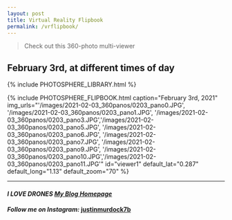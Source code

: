 ```yaml
---
layout: post
title: Virtual Reality Flipbook
permalink: /vrflipbook/
---
```


> Check out this 360-photo multi-viewer

## February 3rd, at different times of day

{% include PHOTOSPHERE_LIBRARY.html %}

{% include PHOTOSPHERE_FLIPBOOK.html caption="February 3rd, 2021" img_urls="'/images/2021-02-03_360panos/0203_pano0.JPG', '/images/2021-02-03_360panos/0203_pano1.JPG', '/images/2021-02-03_360panos/0203_pano3.JPG','/images/2021-02-03_360panos/0203_pano5.JPG', '/images/2021-02-03_360panos/0203_pano6.JPG', '/images/2021-02-03_360panos/0203_pano7.JPG', '/images/2021-02-03_360panos/0203_pano9.JPG', '/images/2021-02-03_360panos/0203_pano10.JPG','/images/2021-02-03_360panos/0203_pano11.JPG'" id="viewer1" default_lat="0.287" default_long="1.13" default_zoom="70" %}

___


#### _**I LOVE DRONES [My Blog Homepage](/)**_
#### _Follow me on Instagram:_ [**justinmurdock7b**](https://www.instagram.com/justinmurdock7b/?hl=en)
